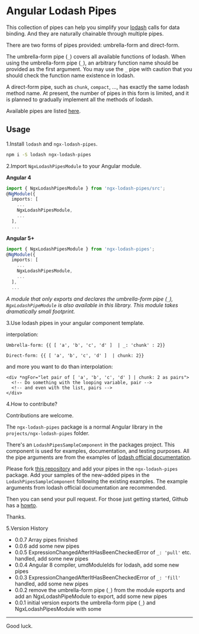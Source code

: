 # Angular Lodash Pipes

This collection of pipes can help you simplify your [lodash](https://lodash.com/) calls for data binding. And they are naturally chainable through multiple pipes.

There are two forms of pipes provided: umbrella-form and direct-form.

The umbrella-form pipe (`_`) covers all available functions of lodash. When using the umbrella-form pipe (`_`), an arbitrary function name should be provided as the first argument. You may use the `_` pipe with caution that you should check the function name existence in lodash.
                                                                       
A direct-form pipe, such as `chunk`, `compact`, ..., has exactly the same lodash method name. At present, the number of pipes in this form is limited, and it is planned to gradually implement all the methods of lodash.

Available pipes are listed [here](http://mario.studio/packages/lodash-pipes).

## Usage

1.Install `lodash` and `ngx-lodash-pipes`.

```bash
npm i -S lodash ngx-lodash-pipes
```

2.Import `NgxLodashPipesModule` to your Angular module.

**Angular 4**

```typescript
import { NgxLodashPipesModule } from 'ngx-lodash-pipes/src';
@NgModule({
  imports: [
    ...
    NgxLodashPipesModule,
    ...
  ],
  ...
```

**Angular 5+**

```typescript
import { NgxLodashPipesModule } from 'ngx-lodash-pipes';
@NgModule({
  imports: [
    ...
    NgxLodashPipesModule,
    ...
  ],
  ...
```

*A module that only exports and declares the umbrella-form pipe (`_`), `NgxLodashPipeModule` is also available in this library. This module takes dramatically small footprint.* 

3.Use lodash pipes in your angular component template.

interpolation:

```angular2html
Umbrella-form: {{ [ 'a', 'b', 'c', 'd' ]  | _: 'chunk' : 2}}

Direct-form: {{ [ 'a', 'b', 'c', 'd' ]  | chunk: 2}}
```

and more you want to do than interpolation:

```angular2html
<div *ngFor="let pair of [ 'a', 'b', 'c', 'd' ] | chunk: 2 as pairs">
  <!-- Do something with the looping variable, pair -->
  <!-- and even with the list, pairs -->
</div>
```

4.How to contribute?

Contributions are welcome.

The `ngx-lodash-pipes` package is a normal Angular library in the `projects/ngx-lodash-pipes` folder.

There's an `LodashPipesSampleComponent` in the packages project. This component is used for examples, documentation, and testing purposes. All the pipe arguments are from the examples of [lodash official documentation](https://lodash.com/docs).

Please fork [this repository](https://github.com/kingmario/packages) and add your pipes in the `ngx-lodash-pipes` package. Add your samples of the new-added pipes in the `LodashPipesSampleComponent` following the existing examples. The example arguments from lodash official documentation are recommended.

Then you can send your pull request. For those just getting started, Github has a [howto](https://help.github.com/en/articles/about-pull-requests).

Thanks.

5.Version History

* 0.0.7 Array pipes finished
* 0.0.6 add some new pipes
* 0.0.5 ExpressionChangedAfterItHasBeenCheckedError of `_: 'pull'` etc. handled, add some new pipes
* 0.0.4 Angular 8 compiler, umdModuleIds for lodash, add some new pipes
* 0.0.3 ExpressionChangedAfterItHasBeenCheckedError of `_: 'fill'` handled, add some new pipes
* 0.0.2 remove the umbrella-form pipe (`_`) from the module exports and add an NgxLodashPipeModule to export, add some new pipes
* 0.0.1 initial version exports the umbrella-form pipe (`_`) and NgxLodashPipesModule with some
---
Good luck.
